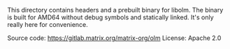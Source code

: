 This directory contains headers and a prebuilt binary for libolm. 
The binary is built for AMD64 without debug symbols and statically linked. 
It's only really here for convenience.

Source code: https://gitlab.matrix.org/matrix-org/olm
License: Apache 2.0
